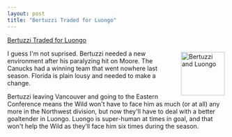 ```yaml
---
layout: post
title: "Bertuzzi Traded for Luongo"
---
```


<p><a href="http://www.tsn.ca/nhl/news_story/?ID=169536&amp;hubname=nhl" target="_blank">Bertuzzi Traded for Luongo</a></p>
<p><img height="100" style="MARGIN: 5px" alt="Bertuzzi and Luongo" src="http://images.tsn.ca/images/stories/20060623/trade_79194.jpg" align="right" />I guess I'm not suprised. Bertuzzi needed a new environment after his paralyzing hit on Moore. The Canucks had a winning team that went nowhere last season. Florida is plain lousy and needed to make a change. </p>
<p>Bertuzzi leaving Vancouver and going to the Eastern Conference means the Wild won't have to face him as much (or at all) any more in the Northwest division, but now they'll have to deal with a better goaltender in Luongo. Luongo is super-human at times in goal, and that won't help the Wild as they'll face him six times during the season. </p>
 
